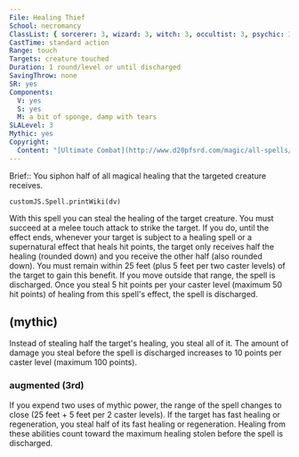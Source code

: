 ```yaml
---
File: Healing Thief
School: necromancy
ClassList: { sorcerer: 3, wizard: 3, witch: 3, occultist: 3, psychic: 3, mesmerist: 1 }
CastTime: standard action
Range: touch
Targets: creature touched
Duration: 1 round/level or until discharged
SavingThrow: none
SR: yes
Components:
  V: yes
  S: yes
  M: a bit of sponge, damp with tears
SLALevel: 3
Mythic: yes
Copyright:
  Content: "[Ultimate Combat](http://www.d20pfsrd.com/magic/all-spells/h/healing-thief)"
---
```

Brief:: You siphon half of all magical healing that the targeted creature receives.

```dataviewjs
customJS.Spell.printWiki(dv)
```

With this spell you can steal the healing of the target creature. You must succeed at a melee touch attack to strike the target. If you do, until the effect ends, whenever your target is subject to a healing spell or a supernatural effect that heals hit points, the target only receives half the healing (rounded down) and you receive the other half (also rounded down). You must remain within 25 feet (plus 5 feet per two caster levels) of the target to gain this benefit. If you move outside that range, the spell is discharged. Once you steal 5 hit points per your caster level (maximum 50 hit points) of healing from this spell's effect, the spell is discharged.


## (mythic)

Instead of stealing half the target's healing, you steal all of it. The amount of damage you steal before the spell is discharged increases to 10 points per caster level (maximum 100 points).


### augmented (3rd)

If you expend two uses of mythic power, the range of the spell changes to close (25 feet + 5 feet per 2 caster levels). If the target has fast healing or regeneration, you steal half of its fast healing or regeneration. Healing from these abilities count toward the maximum healing stolen before the spell is discharged.
